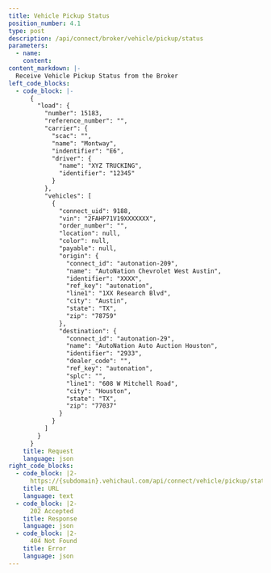 ```yaml
---
title: Vehicle Pickup Status
position_number: 4.1
type: post
description: /api/connect/broker/vehicle/pickup/status
parameters:
  - name: 
    content: 
content_markdown: |-
  Receive Vehicle Pickup Status from the Broker
left_code_blocks:
  - code_block: |-
      {
        "load": {
          "number": 15183,
          "reference_number": "",
          "carrier": {
            "scac": "",
            "name": "Montway",
            "indentifier": "E6",
            "driver": {
              "name": "XYZ TRUCKING",
              "identifier": "12345"
            }
          },
          "vehicles": [
            {
              "connect_uid": 9188,
              "vin": "2FAHP71V19XXXXXXX",
              "order_number": "",
              "location": null,
              "color": null,
              "payable": null,
              "origin": {
                "connect_id": "autonation-209",
                "name": "AutoNation Chevrolet West Austin",
                "identifier": "XXXX",
                "ref_key": "autonation",
                "line1": "1XX Research Blvd",
                "city": "Austin",
                "state": "TX",
                "zip": "78759"
              },
              "destination": {
                "connect_id": "autonation-29",
                "name": "AutoNation Auto Auction Houston",
                "identifier": "2933",
                "dealer_code": "",
                "ref_key": "autonation",
                "splc": "",
                "line1": "608 W Mitchell Road",
                "city": "Houston",
                "state": "TX",
                "zip": "77037"
              }
            }
          ]
        }
      }
    title: Request
    language: json
right_code_blocks:
  - code_block: |2-
      https://{subdomain}.vehichaul.com/api/connect/vehicle/pickup/status
    title: URL
    language: text
  - code_block: |2-
      202 Accepted
    title: Response
    language: json
  - code_block: |2-
      404 Not Found
    title: Error
    language: json
---
```

